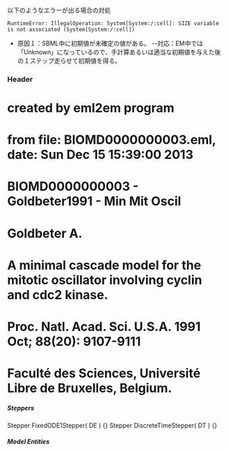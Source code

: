 以下のようなエラーが出る場合の対処

    RuntimeError: IllegalOperation: System[System:/:cell]: SIZE variable is not associated (System[System:/:cell])

- 原因１：SBML中に初期値が未確定の値がある。
--対応：EM中では「Unknown」になっているので、手計算あるいは適当な初期値を与えた後の１ステップ走らせて初期値を得る。

### Header

# created by eml2em program
# from file: BIOMD0000000003.eml, date: Sun Dec 15 15:39:00 2013
#
# BIOMD0000000003 - Goldbeter1991 - Min Mit Oscil
# 
# Goldbeter A. 
# A minimal cascade model for the mitotic oscillator involving cyclin and cdc2 kinase. 
# Proc. Natl. Acad. Sci. U.S.A. 1991 Oct; 88(20): 9107-9111 
# Faculté des Sciences, Université Libre de Bruxelles, Belgium.


##### Steppers #####

Stepper FixedODE1Stepper( DE ) {}
Stepper DiscreteTimeStepper( DT ) {}

##### Model Entities #####

